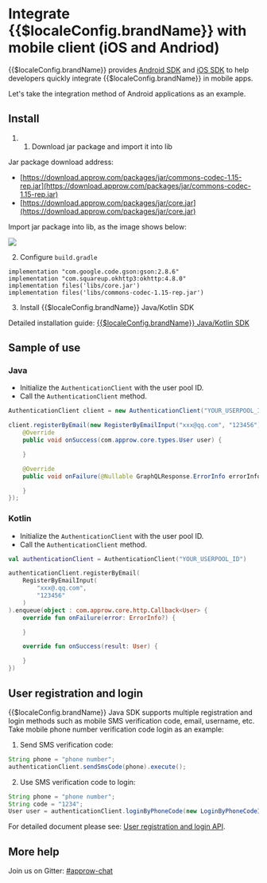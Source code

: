# Integrate {{$localeConfig.brandName}} with mobile client (iOS and Andriod)

<LastUpdated/>

{{$localeConfig.brandName}} provides [Android SDK](/en/reference/sdk-for-android.md) and [iOS SDK](/en/reference/sdk-for-swift.md) to help developers quickly integrate {{$localeConfig.brandName}} in mobile apps. 

Let's take the integration method of Android applications as an example.

## Install

1. 1. Download jar package and import it into lib

Jar package download address:

- [https://download.approw.com/packages/jar/commons-codec-1.15-rep.jar](https://download.approw.com/packages/jar/commons-codec-1.15-rep.jar)
- [https://download.approw.com/packages/jar/core.jar](https://download.approw.com/packages/jar/core.jar)

Import jar package into lib, as the image shows below:

![](https://cdn.approw.com/blog/20201218134537.png)

2. Configure `build.gradle`

```
implementation "com.google.code.gson:gson:2.8.6"
implementation "com.squareup.okhttp3:okhttp:4.8.0"
implementation files('libs/core.jar')
implementation files('libs/commons-codec-1.15-rep.jar')
```

3. Install {{$localeConfig.brandName}} Java/Kotlin SDK

Detailed installation guide: [{{$localeConfig.brandName}} Java/Kotlin SDK](/en/reference/sdk-for-java/README.md)

## Sample of use

### Java

- Initialize the `AuthenticationClient` with the user pool ID. 
- Call the `AuthenticationClient` method.

```java
AuthenticationClient client = new AuthenticationClient("YOUR_USERPOOL_ID");

client.registerByEmail(new RegisterByEmailInput("xxx@qq.com", "123456")).enqueue(new com.approw.core.http.Callback<com.approw.core.types.User>() {
    @Override
    public void onSuccess(com.approw.core.types.User user) {

    }

    @Override
    public void onFailure(@Nullable GraphQLResponse.ErrorInfo errorInfo) {

    }
});
```

### Kotlin

- Initialize the `AuthenticationClient` with the user pool ID. 
- Call the `AuthenticationClient` method.

```kotlin
val authenticationClient = AuthenticationClient("YOUR_USERPOOL_ID")

authenticationClient.registerByEmail(
    RegisterByEmailInput(
        "xxx@.qq.com",
        "123456"
    )
).enqueue(object : com.approw.core.http.Callback<User> {
    override fun onFailure(error: ErrorInfo?) {

    }

    override fun onSuccess(result: User) {

    }
})
```

## User registration and login

{{$localeConfig.brandName}} Java SDK supports multiple registration and login methods such as mobile SMS verification code, email, username, etc. Take mobile phone number verification code login as an example:

1. Send SMS verification code:

```java
String phone = "phone number";
authenticationClient.sendSmsCode(phone).execute();
```

2. Use SMS verification code to login:

```java
String phone = "phone number";
String code = "1234";
User user = authenticationClient.loginByPhoneCode(new LoginByPhoneCodeInput(phone, code)).execute();
```

For detailed document please see: [User registration and login API](/en/reference/sdk-for-java/authentication/README.md).

## More help

Join us on Gitter: [#approw-chat](https://gitter.im/approw-chat/community)
